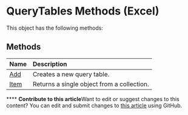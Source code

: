 
# QueryTables Methods (Excel)
This object has the following methods:

## Methods



|**Name**|**Description**|
|:-----|:-----|
| [Add](ac6cd03e-31aa-cd8c-aa67-a551894c6eb3.md)|Creates a new query table.|
| [Item](c7b70ccd-1049-0d50-1536-f1d42b9b1e09.md)|Returns a single object from a collection.|

****   **Contribute to this article**Want to edit or suggest changes to this content? You can edit and submit changes to  [this article](https://github.com/jhershey00/VBA_Excel_Test/OpenXMLCon/articles/4a219d2f-8785-4000-8c2b-b2fe72b260f4.md) using GitHub.

